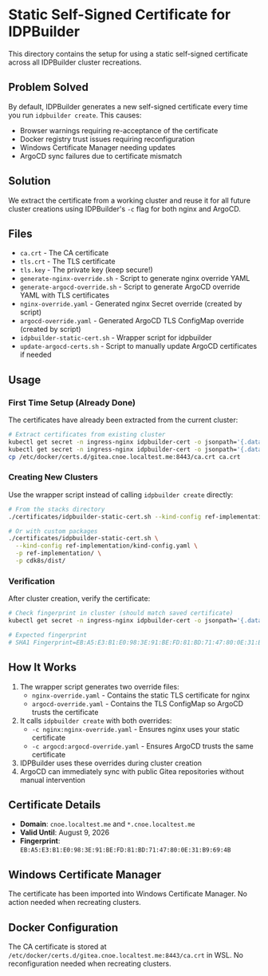 # Static Self-Signed Certificate for IDPBuilder

This directory contains the setup for using a static self-signed certificate across all IDPBuilder cluster recreations.

## Problem Solved

By default, IDPBuilder generates a new self-signed certificate every time you run `idpbuilder create`. This causes:
- Browser warnings requiring re-acceptance of the certificate
- Docker registry trust issues requiring reconfiguration
- Windows Certificate Manager needing updates
- ArgoCD sync failures due to certificate mismatch

## Solution

We extract the certificate from a working cluster and reuse it for all future cluster creations using IDPBuilder's `-c` flag for both nginx and ArgoCD.

## Files

- `ca.crt` - The CA certificate
- `tls.crt` - The TLS certificate
- `tls.key` - The private key (keep secure!)
- `generate-nginx-override.sh` - Script to generate nginx override YAML
- `generate-argocd-override.sh` - Script to generate ArgoCD override YAML with TLS certificates
- `nginx-override.yaml` - Generated nginx Secret override (created by script)
- `argocd-override.yaml` - Generated ArgoCD TLS ConfigMap override (created by script)
- `idpbuilder-static-cert.sh` - Wrapper script for idpbuilder
- `update-argocd-certs.sh` - Script to manually update ArgoCD certificates if needed

## Usage

### First Time Setup (Already Done)

The certificates have already been extracted from the current cluster:

```bash
# Extract certificates from existing cluster
kubectl get secret -n ingress-nginx idpbuilder-cert -o jsonpath='{.data.tls\.crt}' | base64 -d > tls.crt
kubectl get secret -n ingress-nginx idpbuilder-cert -o jsonpath='{.data.tls\.key}' | base64 -d > tls.key
cp /etc/docker/certs.d/gitea.cnoe.localtest.me:8443/ca.crt ca.crt
```

### Creating New Clusters

Use the wrapper script instead of calling `idpbuilder create` directly:

```bash
# From the stacks directory
./certificates/idpbuilder-static-cert.sh --kind-config ref-implementation/kind-config.yaml

# Or with custom packages
./certificates/idpbuilder-static-cert.sh \
  --kind-config ref-implementation/kind-config.yaml \
  -p ref-implementation/ \
  -p cdk8s/dist/
```

### Verification

After cluster creation, verify the certificate:

```bash
# Check fingerprint in cluster (should match saved certificate)
kubectl get secret -n ingress-nginx idpbuilder-cert -o jsonpath='{.data.tls\.crt}' | base64 -d | openssl x509 -noout -fingerprint

# Expected fingerprint
# SHA1 Fingerprint=EB:A5:E3:B1:E0:98:3E:91:BE:FD:81:BD:71:47:80:0E:31:B9:69:4B
```

## How It Works

1. The wrapper script generates two override files:
   - `nginx-override.yaml` - Contains the static TLS certificate for nginx
   - `argocd-override.yaml` - Contains the TLS ConfigMap so ArgoCD trusts the certificate
2. It calls `idpbuilder create` with both overrides:
   - `-c nginx:nginx-override.yaml` - Ensures nginx uses your static certificate
   - `-c argocd:argocd-override.yaml` - Ensures ArgoCD trusts the same certificate
3. IDPBuilder uses these overrides during cluster creation
4. ArgoCD can immediately sync with public Gitea repositories without manual intervention

## Certificate Details

- **Domain**: `cnoe.localtest.me` and `*.cnoe.localtest.me`
- **Valid Until**: August 9, 2026
- **Fingerprint**: `EB:A5:E3:B1:E0:98:3E:91:BE:FD:81:BD:71:47:80:0E:31:B9:69:4B`

## Windows Certificate Manager

The certificate has been imported into Windows Certificate Manager. No action needed when recreating clusters.

## Docker Configuration

The CA certificate is stored at `/etc/docker/certs.d/gitea.cnoe.localtest.me:8443/ca.crt` in WSL. No reconfiguration needed when recreating clusters.